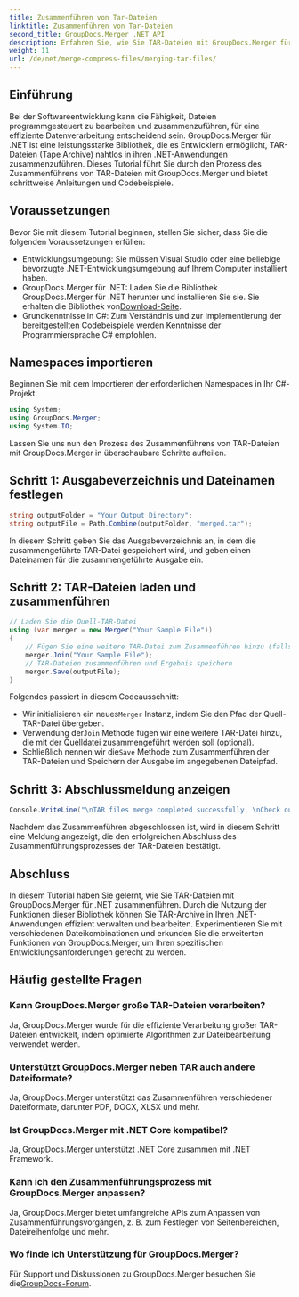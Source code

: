 ```yaml
---
title: Zusammenführen von Tar-Dateien
linktitle: Zusammenführen von Tar-Dateien
second_title: GroupDocs.Merger .NET API
description: Erfahren Sie, wie Sie TAR-Dateien mit GroupDocs.Merger für .NET programmgesteuert zusammenführen. Folgen Sie unserer Schritt-für-Schritt-Anleitung, um TAR-Archive effizient zu handhaben.
weight: 11
url: /de/net/merge-compress-files/merging-tar-files/
---
```

## Einführung
Bei der Softwareentwicklung kann die Fähigkeit, Dateien programmgesteuert zu bearbeiten und zusammenzuführen, für eine effiziente Datenverarbeitung entscheidend sein. GroupDocs.Merger für .NET ist eine leistungsstarke Bibliothek, die es Entwicklern ermöglicht, TAR-Dateien (Tape Archive) nahtlos in ihren .NET-Anwendungen zusammenzuführen. Dieses Tutorial führt Sie durch den Prozess des Zusammenführens von TAR-Dateien mit GroupDocs.Merger und bietet schrittweise Anleitungen und Codebeispiele.
## Voraussetzungen
Bevor Sie mit diesem Tutorial beginnen, stellen Sie sicher, dass Sie die folgenden Voraussetzungen erfüllen:
- Entwicklungsumgebung: Sie müssen Visual Studio oder eine beliebige bevorzugte .NET-Entwicklungsumgebung auf Ihrem Computer installiert haben.
-  GroupDocs.Merger für .NET: Laden Sie die Bibliothek GroupDocs.Merger für .NET herunter und installieren Sie sie. Sie erhalten die Bibliothek von[Download-Seite](https://releases.groupdocs.com/merger/net/).
- Grundkenntnisse in C#: Zum Verständnis und zur Implementierung der bereitgestellten Codebeispiele werden Kenntnisse der Programmiersprache C# empfohlen.

## Namespaces importieren
Beginnen Sie mit dem Importieren der erforderlichen Namespaces in Ihr C#-Projekt.

```csharp
using System; 
using GroupDocs.Merger;
using System.IO;
```

Lassen Sie uns nun den Prozess des Zusammenführens von TAR-Dateien mit GroupDocs.Merger in überschaubare Schritte aufteilen.
## Schritt 1: Ausgabeverzeichnis und Dateinamen festlegen
```csharp
string outputFolder = "Your Output Directory";
string outputFile = Path.Combine(outputFolder, "merged.tar");
```
In diesem Schritt geben Sie das Ausgabeverzeichnis an, in dem die zusammengeführte TAR-Datei gespeichert wird, und geben einen Dateinamen für die zusammengeführte Ausgabe ein.
## Schritt 2: TAR-Dateien laden und zusammenführen
```csharp
// Laden Sie die Quell-TAR-Datei
using (var merger = new Merger("Your Sample File"))
{
    // Fügen Sie eine weitere TAR-Datei zum Zusammenführen hinzu (falls erforderlich)
    merger.Join("Your Sample File");
    // TAR-Dateien zusammenführen und Ergebnis speichern
    merger.Save(outputFile);
}
```
Folgendes passiert in diesem Codeausschnitt:
-  Wir initialisieren ein neues`Merger` Instanz, indem Sie den Pfad der Quell-TAR-Datei übergeben.
-  Verwendung der`Join` Methode fügen wir eine weitere TAR-Datei hinzu, die mit der Quelldatei zusammengeführt werden soll (optional).
-  Schließlich nennen wir die`Save` Methode zum Zusammenführen der TAR-Dateien und Speichern der Ausgabe im angegebenen Dateipfad.
## Schritt 3: Abschlussmeldung anzeigen
```csharp
Console.WriteLine("\nTAR files merge completed successfully. \nCheck output in {0}", outputFolder);
```
Nachdem das Zusammenführen abgeschlossen ist, wird in diesem Schritt eine Meldung angezeigt, die den erfolgreichen Abschluss des Zusammenführungsprozesses der TAR-Dateien bestätigt.

## Abschluss
In diesem Tutorial haben Sie gelernt, wie Sie TAR-Dateien mit GroupDocs.Merger für .NET zusammenführen. Durch die Nutzung der Funktionen dieser Bibliothek können Sie TAR-Archive in Ihren .NET-Anwendungen effizient verwalten und bearbeiten. Experimentieren Sie mit verschiedenen Dateikombinationen und erkunden Sie die erweiterten Funktionen von GroupDocs.Merger, um Ihren spezifischen Entwicklungsanforderungen gerecht zu werden.

## Häufig gestellte Fragen
### Kann GroupDocs.Merger große TAR-Dateien verarbeiten?
Ja, GroupDocs.Merger wurde für die effiziente Verarbeitung großer TAR-Dateien entwickelt, indem optimierte Algorithmen zur Dateibearbeitung verwendet werden.
### Unterstützt GroupDocs.Merger neben TAR auch andere Dateiformate?
Ja, GroupDocs.Merger unterstützt das Zusammenführen verschiedener Dateiformate, darunter PDF, DOCX, XLSX und mehr.
### Ist GroupDocs.Merger mit .NET Core kompatibel?
Ja, GroupDocs.Merger unterstützt .NET Core zusammen mit .NET Framework.
### Kann ich den Zusammenführungsprozess mit GroupDocs.Merger anpassen?
Ja, GroupDocs.Merger bietet umfangreiche APIs zum Anpassen von Zusammenführungsvorgängen, z. B. zum Festlegen von Seitenbereichen, Dateireihenfolge und mehr.
### Wo finde ich Unterstützung für GroupDocs.Merger?
 Für Support und Diskussionen zu GroupDocs.Merger besuchen Sie die[GroupDocs-Forum](https://forum.groupdocs.com/c/merger/32).